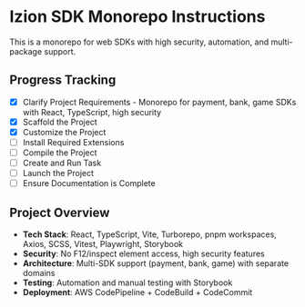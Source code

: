 <!-- Use this file to provide workspace-specific custom instructions to Copilot. For more details, visit https://code.visualstudio.com/docs/copilot/copilot-customization#_use-a-githubcopilotinstructionsmd-file -->

# Izion SDK Monorepo Instructions

This is a monorepo for web SDKs with high security, automation, and multi-package support.

## Progress Tracking

- [x] Clarify Project Requirements - Monorepo for payment, bank, game SDKs with React, TypeScript, high security
- [x] Scaffold the Project
- [x] Customize the Project  
- [ ] Install Required Extensions
- [ ] Compile the Project
- [ ] Create and Run Task
- [ ] Launch the Project
- [ ] Ensure Documentation is Complete

## Project Overview

- **Tech Stack**: React, TypeScript, Vite, Turborepo, pnpm workspaces, Axios, SCSS, Vitest, Playwright, Storybook
- **Security**: No F12/inspect element access, high security features
- **Architecture**: Multi-SDK support (payment, bank, game) with separate domains
- **Testing**: Automation and manual testing with Storybook
- **Deployment**: AWS CodePipeline + CodeBuild + CodeCommit
